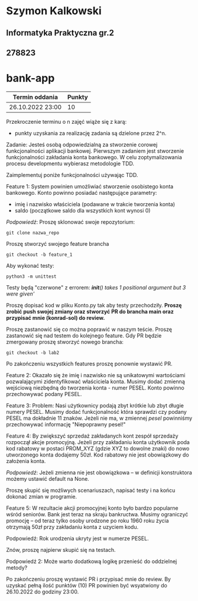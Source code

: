 # Szymon Kalkowski
## Informatyka Praktyczna gr.2 
## 278823

# bank-app

| Termin oddania | Punkty |
| ------- | ------ |
| 26.10.2022 23:00 | 10 |

Przekroczenie terminu o n zajęć wiąże się z karą:

- punkty uzyskania za realizację zadania są dzielone przez 2^n.

Zadanie:
Jesteś osobą odpowiedzialną za stworzenie corowej funkcjonalności aplikacji bankowej.
Pierwszym zadaniem jest stworzenie funkcjonalności zakładania konta bankowego. W celu zoptymalizowania procesu developmentu wybierasz metodologie TDD.

Zaimplementuj poniże funkcjonalności używając TDD. 

Feature 1:
System powinien umożliwiać stworzenie osobistego konta bankowego.
Konto powinno posiadać następujące parametry:
- imię i nazwisko właściciela (podawane w trakcie tworzenia konta)
- saldo (początkowe saldo dla wszystkich kont wynosi 0)

*Podpowiedź*:
Proszę sklonować swoje repozytorium:
```
git clone nazwa_repo
```
Proszę stworzyć swojego feature brancha
```
git checkout -b feature_1
```
Aby wykonać testy:
```
python3 -m unittest
```
Testy będą "czerwone" z errorem:
*__init__() takes 1 positional argument but 3 were given'*

Proszę dopisać kod w pliku Konto.py tak aby testy przechodziły.
**Proszę zrobić push swojej zmiany oraz stworzyć PR do brancha main oraz przypisać mnie (konrad-sol) do review.**

Proszę zastanowić się co można poprawić w naszym teście.
Proszę zastanowić się nad testem do kolejnego feature.
Gdy PR będzie zmergowany proszę stworzyć nowego brancha:
```
git checkout -b lab2
```
Po zakończeniu wszystkich features proszę ponownie wystawić PR.

Feature 2:
Okazało się że imię i nazwisko nie są unikatowymi wartościami pozwalającymi zidentyfikować właściciela konta.
Musimy dodać zmienną wejściową niezbędną do tworzenia konta - numer PESEL. Konto powinno przechowywać podany PESEL.

Feature 3:
Problem: Nasi użytkownicy podają zbyt krótkie lub zbyt długie numery PESEL. 
Musimy dodać funkcjonalność która sprawdzi czy podany PESEL ma dokładnie 11 znaków. Jeżeli nie ma, w zmiennej *pesel* powinniśmy przechowywać informację "Niepoprawny pesel!"

Feature 4:
By zwiększyć sprzedaż zakładanych kont zespół sprzedaży rozpoczął akcje promocyjną.
Jeżeli przy zakładaniu konta użytkownik poda kod rabatowy w postaci PROM_XYZ (gdzie XYZ to dowolne znaki) do nowo utworzonego konta dodajemy 50zł. Kod rabatowy nie jest obowiązkowy do założenia konta.

*Podpowiedź*:
Jeżeli zmienna nie jest obowiązkowa – w definicji konstruktora możemy ustawić default na None.

Proszę skupić się możliwych scenariuszach, napisać testy i na końcu dokonać zmian w programie.

Feature 5:
W rezultacie akcji promocyjnej konto było bardzo popularne wśród seniorów. Bank jest teraz na skraju bankructwa. Musimy ograniczyć promocję – od teraz tylko osoby urodzone po roku 1960 roku życia otrzymają 50zł przy zakładaniu konta z uzyciem kodu.

Podpowiedź:
Rok urodzenia ukryty jest w numerze PESEL.

Znów, proszę najpierw skupić się na testach.

Podpowiedź 2: Może warto dodatkową logikę przenieść do oddzielnej metody?

Po zakończeniu proszę wystawić PR i przypisać mnie do review.
By uzyskać pełną ilość punktów (10) PR powinien być wsyatwiony do 26.10.2022 do godziny 23:00.

 
